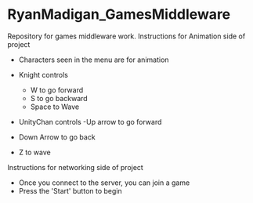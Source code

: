 # RyanMadigan_GamesMiddleware
Repository for games middleware work. 
Instructions for Animation side of project
- Characters seen in the menu are for animation 
- Knight controls
  - W to go forward
  - S to go backward
  - Space to Wave
  
 - UnityChan controls
  -Up arrow to go forward
  - Down Arrow to go back
  - Z to wave
 
 Instructions for networking side of project
 - Once you connect to the server, you can join a game
 - Press the 'Start' button to begin
